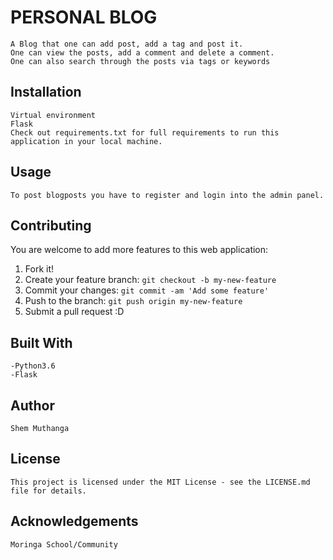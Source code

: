 # PERSONAL BLOG
    A Blog that one can add post, add a tag and post it.
    One can view the posts, add a comment and delete a comment.
    One can also search through the posts via tags or keywords

## Installation
    Virtual environment
    Flask
    Check out requirements.txt for full requirements to run this application in your local machine.
## Usage
    To post blogposts you have to register and login into the admin panel.
## Contributing
You are welcome to add more features to this web application:

1. Fork it!
2. Create your feature branch: `git checkout -b my-new-feature`
3. Commit your changes: `git commit -am 'Add some feature'`
4. Push to the branch: `git push origin my-new-feature`
5. Submit a pull request :D
## Built With
    -Python3.6
    -Flask

## Author
    Shem Muthanga
    
## License
    This project is licensed under the MIT License - see the LICENSE.md file for details.
## Acknowledgements
    Moringa School/Community
